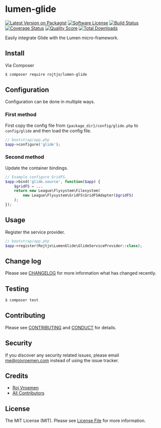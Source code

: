 # lumen-glide

[![Latest Version on Packagist][ico-version]][link-packagist]
[![Software License][ico-license]](LICENSE.md)
[![Build Status][ico-travis]][link-travis]
[![Coverage Status][ico-scrutinizer]][link-scrutinizer]
[![Quality Score][ico-code-quality]][link-code-quality]
[![Total Downloads][ico-downloads]][link-downloads]

Easily integrate Glide with the Lumen micro-framework.

## Install

Via Composer

``` bash
$ composer require rojtjo/lumen-glide
```

## Configuration
Configuration can be done in multiple ways.

### First method
First copy the config file from `{package_dir}/config/glide.php` to `config/glide` and then load the config file.
``` php
// bootstrap/app.php
$app->configure('glide');
```

### Second method
Update the container bindings.
``` php
// Example configure GridFS.
$app->bind('glide.source', function($app) {
    $gridFS = ...
    return new League\Flysystem\Filesystem(
        new League\Flysystem\GridFS\GridFSAdapter($gridFS)
    );
});
```

## Usage

Register the service provider.
``` php
// bootstrap/app.php
$app->register(Rojtjo\LumenGlide\GlideServiceProvider::class);
```

## Change log

Please see [CHANGELOG](CHANGELOG.md) for more information what has changed recently.

## Testing

``` bash
$ composer test
```

## Contributing

Please see [CONTRIBUTING](CONTRIBUTING.md) and [CONDUCT](CONDUCT.md) for details.

## Security

If you discover any security related issues, please email me@rojvroemen.com instead of using the issue tracker.

## Credits

- [Roj Vroemen][link-author]
- [All Contributors][link-contributors]

## License

The MIT License (MIT). Please see [License File](LICENSE.md) for more information.

[ico-version]: https://img.shields.io/packagist/v/rojtjo/lumen-glide.svg?style=flat-square
[ico-license]: https://img.shields.io/badge/license-MIT-brightgreen.svg?style=flat-square
[ico-travis]: https://img.shields.io/travis/rojtjo/lumen-glide/master.svg?style=flat-square
[ico-scrutinizer]: https://img.shields.io/scrutinizer/coverage/g/rojtjo/lumen-glide.svg?style=flat-square
[ico-code-quality]: https://img.shields.io/scrutinizer/g/rojtjo/lumen-glide.svg?style=flat-square
[ico-downloads]: https://img.shields.io/packagist/dt/rojtjo/lumen-glide.svg?style=flat-square

[link-packagist]: https://packagist.org/packages/rojtjo/lumen-glide
[link-travis]: https://travis-ci.org/rojtjo/lumen-glide
[link-scrutinizer]: https://scrutinizer-ci.com/g/rojtjo/lumen-glide/code-structure
[link-code-quality]: https://scrutinizer-ci.com/g/rojtjo/lumen-glide
[link-downloads]: https://packagist.org/packages/rojtjo/lumen-glide
[link-author]: https://github.com/rojtjo
[link-contributors]: ../../contributors

